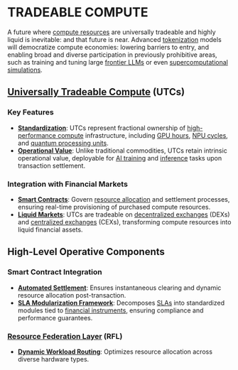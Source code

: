 # TRADEABLE COMPUTE

A future where [compute resources](../../../literary_products/encyclopedia/COMPUTE_RESOURCES.md) are universally tradeable and highly liquid is inevitable: and that future is near. Advanced [tokenization](../../../literary_products/encyclopedia/TOKENIZATION.md) models will democratize compute economies: lowering barriers to entry, and enabling broad and diverse participation in previously prohibitive areas, such as training and tuning large [frontier LLMs](../../../literary_products/encyclopedia/FRONTIER_LLMS.md) or even [supercomputational simulations](../../ENCYCLOPEDIA/TRIANGLE_SHAPED_UFO.md).

## [Universally Tradeable Compute](../../../literary_products/encyclopedia/UTC.md) (UTCs)

### Key Features

* [**Standardization**](../../ENCYCLOPEDIA/TIM_LOMAS.md): UTCs represent fractional ownership of [high-performance compute](../../../literary_products/encyclopedia/HPC.md) infrastructure, including [GPU hours](../../../literary_products/encyclopedia/GPU_HOURS.md), [NPU cycles](../../../literary_products/encyclopedia/NPU_CYCLES.md), and [quantum processing units](../../../literary_products/encyclopedia/QPU.md).
* [**Operational Value**](../../ENCYCLOPEDIA/PROTOCOLS.md): Unlike traditional commodities, UTCs retain intrinsic operational value, deployable for [AI training](../../../literary_products/encyclopedia/AI_TRAINING.md) and [inference](../../../literary_products/encyclopedia/INFERENCE.md) tasks upon transaction settlement.

### Integration with Financial Markets

* [**Smart Contracts**](../../ENCYCLOPEDIA/SUPERSONIC.md): Govern [resource allocation](../../../literary_products/encyclopedia/RESOURCE_ALLOCATION.md) and settlement processes, ensuring real-time provisioning of purchased compute resources.
* [**Liquid Markets**](../../ENCYCLOPEDIA/NLP.md): UTCs are tradeable on [decentralized exchanges](../../../literary_products/encyclopedia/DEX.md) (DEXs) and [centralized exchanges](../../../literary_products/encyclopedia/CEX.md) (CEXs), transforming compute resources into liquid financial assets.

## High-Level Operative Components

### Smart Contract Integration

* [**Automated Settlement**](../../ENCYCLOPEDIA/COST_PER_FLOP.md): Ensures instantaneous clearing and dynamic resource allocation post-transaction.
* [**SLA Modularization Framework**](../../ENCYCLOPEDIA/SUPERCOMPUTATION.md): Decomposes [SLAs](../../../literary_products/encyclopedia/SLA.md) into standardized modules tied to [financial instruments](../../../literary_products/encyclopedia/FINANCIAL_INSTRUMENTS.md), ensuring compliance and performance guarantees.

### [Resource Federation Layer](../../../literary_products/encyclopedia/RFL.md) (RFL)

* [**Dynamic Workload Routing**](../../ENCYCLOPEDIA/FERMI_PARADOX.md): Optimizes resource allocation across diverse hardware types.
